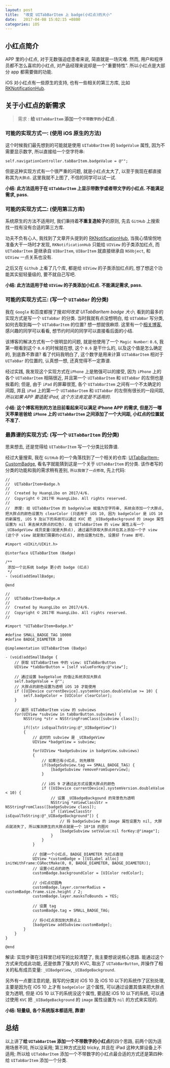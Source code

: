 ```yaml
---
layout: post
title:  "改变 UITabBarItem 上 badge(小红点)的大小"
date:   2017-04-08 15:02:15 +0800
categories: iOS
---
```


## 小红点简介

APP 里的小红点, 对于无数强迫症患者来说, 简直就是一场灾难. 然而, 用户和程序员都不怎么喜欢的小红点, 对产品经理来说却是一个"重要特性". 所以小红点是大部分 app 都需要做的功能.

iOS 对小红点有一些原生的支持, 也有一些相关的第三方库, 比如 [RKNotificationHub](https://github.com/cwRichardKim/RKNotificationHub).

## 关于小红点的新需求

> 需求 :  **给 `UITabBarItem` 添加一个`不带数字的`小红点** . 

### 可能的实现方式一: (使用 iOS 原生的方法)

这个时候我们最先想到的可能就是使用 `UITabBarItem` 的 `badgeValue` 属性, 因为不需要显示数字, 所以直接给一个空字符串:

```
self.navigationController.tabBarItem.badgeValue = @"";
```

但是这种实现方式有一个很严重的问题, 就是小红点太大了, 以至于我现在都直接称其为`大胖点`. 这里我就不上图了, 不信的同学可以试一试.

**小结: 此方法适用于在 `UITabBarItem` 上显示带数字或者带文字的小红点. 不能满足需求, pass.**

### 可能的实现方式二: (使用第三方库)

系统原生的方法不适用时, 我们秉持着**不重复造轮子**的原则, 先去 `GitHub` 上搜索 找一找有没有合适的第三方库. 

功夫不负有心人, 我找到了文章开头提到的 [RKNotificationHub](https://github.com/cwRichardKim/RKNotificationHub), 当我心情愉悦地准备大干一场时才发现, `RKNotificationHub` 只能给 `UIView` 的子类添加红点, 而 `UITabBarItem` 是继承自 `UIBarItem`, `UIBarItem` 就直接继承自 `NSObject`, 和 `UIView` 一点关系也没有.

之后又在 `Github` 上看了几个库, 都是给 `UIView` 的子类添加红点的, 想了想这个功能其实挺轻量级的, 要不就自己写吧.

**小结: 此方法适用于给 `UIView` 的子类添加小红点. 不能满足需求, pass.**

### 可能的实现方式三: (写一个 `UITabBar` 的分类)

我在 `Google` 和百度都搜了搜*如何改变 UITabBarItem badge 大小*, 看到的最多的实现方式是写一个 `UITabBar` 的分类. 当时我就有点没想明白, 给 `UITabBar` 写分类, 如何去取到每一个 `UITabBarItem` 的位置? 想一想就很麻烦. 这里有一个[相关博客](http://blog.csdn.net/lilinoscar/article/details/47103747), 感兴趣的同学可以看看, 想节约时间的同学可以直接看后面的小结.

该博客的解决方式有一个很明显的问题, 就是他使用了一个 `Magic Number`: `0.6`, 我第一眼看到这个 `0.6` 的时候就在想, 这个 `0.6` 是干什么的, 以及这个值是怎么确定的, 到底靠不靠谱? 看了代码我明白了, 这个数字是用来计算 `UITabBarItem` 相对于 `UITabBar` 的位置的, 认真想一想, 还真觉得不一定靠谱.

经过实践, 我发现这个实现方式在`iPhone` 上是勉强可以的接受, 因为 `iPhone` 上的各个 `UITabBarItem` 相隔很近, 并且第一个 `UITabBarItem` 和 `UITabBar` 的左侧也是挨着的; 但是, 由于 `iPad` 的屏幕很宽, 各个 `UITabBarItem` 之间有一个不太确定的间距, 并且 `iPad` 上的第一个 `UITabBarItem` 和 `UITabBar` 的左侧有很长的一段间距, *所以如果 APP 要适配 iPad, 这个方法肯定是不适用的*.

**小结: 这个博客用到的方法目前看起来可以满足 iPhone APP 的需求, 但是万一哪天苹果爸爸给 `iPhone` 上的 `UITabBarItem` 之间添加了一个大间距, 小红点的位置就不准了.**


### 最靠谱的实现方式: (写一个 `UITabBarItem` 的分类)

思来想去, 还是觉得给 `UITabBarItem` 写一个分类比较靠谱. 

经过大量搜索, 我在 `GitHub` 的一个角落找到了一个相关的仓库: [UITabBarItem-CustomBadge](https://github.com/enryold/UITabBarItem-CustomBadge), 看名字就能猜到这是一个关于 `UITabBarItem` 的分类. 该作者写的分类的功能和我的需求稍有差别, `所以我做了一点修改`, 先上代码:

```objc
//
//  UITabBarItem+Badge.h
//
//  Created by HuangLibo on 2017/4/6.
//  Copyright © 2017年 HuangLibo. All rights reserved.
//
//  原理: 给 UITabBarItem 的 badgeValue 赋值为空字符串, 系统会添加一个大胖点, 把大胖点的颜色设置为 clearColor (只适用于 iOS 10, 因为 badgeColor 是 iOS 10 的新属性, iOS 9 及以下的系统可以通过 KVC 把 _UIBadgeBackground 的 image 属性设置为 nil 来去掉大胖点的红色). 在 UITabBarItem 的 view 属性上有一个 _UIBadgeView 成员变量(就是大胖点), 通过遍历获取大胖点并在其上添加一个子 view (这个子 view 就是我们需要的小红点), 颜色设置为红色, 设置好 frame 即可.

#import <UIKit/UIKit.h>

@interface UITabBarItem (Badge)

/**
 添加一个比系统 badge 更小的 badge (红点)
 */
- (void)addSmallBadge;

@end
```

 
 
 
```objc
//
//  UITabBarItem+Badge.m
//
//  Created by HuangLibo on 2017/4/6.
//  Copyright © 2017年 HuangLibo. All rights reserved.
//

#import "UITabBarItem+Badge.h"

#define SMALL_BADGE_TAG 10000
#define BADGE_DIAMETER 10

@implementation UITabBarItem (Badge)

- (void)addSmallBadge {
    // 获取 UITabBarItem 中的 view: UITabBarButton
    UIView *tabBarButton = [self valueForKey:@"view"];
    
    // 通过设置 badgeValue 的值让系统添加大胖点
    self.badgeValue = @"";
    // 大胖点的颜色设置为透明 iOS 10 才能使用
    if ([UIDevice currentDevice].systemVersion.doubleValue >= 10) {
        self.badgeColor = [UIColor clearColor];
    }
    
    // 遍历 UITabBarItem view 的 subviews
    for(UIView *subview in tabBarButton.subviews) {
        NSString *str = NSStringFromClass([subview class]);
        
        if([str isEqualToString:@"_UIBadgeView"])
        {
            // 此时的 subview 是 _UIBadgeView
            UIView *badgeView = subview;
            
            for(UIView *badgeSubview in badgeView.subviews)
            {
                // 如果已有小红点, 则先移除
                if(badgeSubview.tag == SMALL_BADGE_TAG) {
                    [badgeSubview removeFromSuperview];
                }
                
                // iOS 9 才通过此方式设置大胖点的颜色
                if ([UIDevice currentDevice].systemVersion.doubleValue < 10) {
                    // 设置 _UIBadgeBackgound 的背景色为透明
                    NSString *aViewClassStr = NSStringFromClass([badgeSubview class]);
                    if ([aViewClassStr isEqualToString:@"_UIBadgeBackground"]) {
                        // 将 badgeSubview 的 image 属性设置为 nil, 大胖点就消失了, 所以推测原生的大胖点就是一个 18*18 的图片
                        [badgeSubview setValue:nil forKey:@"image"];
                    }
                }
            }
            
            // 创建一个小红点, BADGE_DIAMETER 为红点直径
            UIView *customBadge = [[UILabel alloc] initWithFrame:CGRectMake(0, 0, BADGE_DIAMETER, BADGE_DIAMETER)];
            // 设置小红点的颜色
            customBadge.backgroundColor = [UIColor redColor];
            
            // 小红点切圆角
            customBadge.layer.cornerRadius = customBadge.frame.size.height / 2;
            customBadge.layer.masksToBounds = YES;
            
            // 设置 tag
            customBadge.tag = SMALL_BADGE_TAG;
            
            // 将小红点添加到大胖点上
            [badgeView addSubview:customBadge];
        }
    }
}

@end
```

解读: 实现步骤在注释里已经写的比较清楚了, 我主要想说说核心思路. 能通过这个方式来完成此功能, 还是依靠了强大的 KVC, 取出了 `UITabBarButton`, 并操作了相关的私有成员变量: `_UIBadgeView`, `_UIBadgeBackground`.

另外有一点要注意的是, 我写的分类对 iOS 10 及 iOS 10 以下的系统作了区别处理, 主要是因为在 iOS 10 上才有 `badgeColor` 这个属性, 可以通过设置其值来把大胖点变为透明, 但是 iOS 10 以下的系统没这个属性, 要适配 iOS 10 以下的系统, 可以通过使用 `KVC` 把 `_UIBadgeBackground` 的 `image` 属性设置为 `nil` 的方式来实现的.

**小结: 轻量级, 各个系统版本都适用, 靠谱!**

## 总结

以上讲了**给 `UITabBarItem` 添加一个不带数字的小红点**的四个思路, 前两个因为适用场景不同, 所以没采用; 第三种方式比较 tricky, 并且在 iPad 这种大屏设备上不适用; 所以给 `UITabBarItem` 添加一个不带数字的小红点最合适的方式还是第四种: 给 `UITabBarItem` 添加一个分类.













